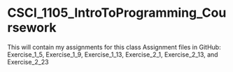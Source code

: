 # CSCI_1105_IntroToProgramming_Coursework

This will contain my assignments for this class
Assignment files in GitHub: Exercise_1_5, Exercise_1_9, Exercise_1_13, Exercise_2_1, Exercise_2_13, and Exercise_2_23

